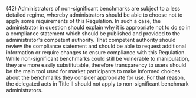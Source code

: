 (42) Administrators of non-significant benchmarks are subject to a less detailed regime, whereby administrators should be able to choose not to apply some requirements of this Regulation. In such a case, the administrator in question should explain why it is appropriate not to do so in a compliance statement which should be published and provided to the administrator's competent authority. That competent authority should review the compliance statement and should be able to request additional information or require changes to ensure compliance with this Regulation. While non-significant benchmarks could still be vulnerable to manipulation, they are more easily substitutable, therefore transparency to users should be the main tool used for market participants to make informed choices about the benchmarks they consider appropriate for use. For that reason, the delegated acts in Title II should not apply to non-significant benchmark administrators.